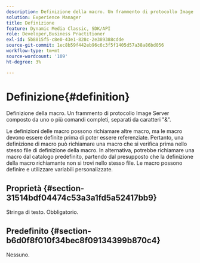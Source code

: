 ```yaml
---
description: Definizione della macro. Un frammento di protocollo Image Server composto da uno o più comandi completi, separati da caratteri "&".
solution: Experience Manager
title: Definizione
feature: Dynamic Media Classic, SDK/API
role: Developer,Business Practitioner
exl-id: 5b8815f5-c8e0-43e1-828c-2e389388cdde
source-git-commit: 1ec8b59f442eb96c6c3f5f1405d57a38a86bd056
workflow-type: tm+mt
source-wordcount: '109'
ht-degree: 3%

---
```


# Definizione{#definition}

Definizione della macro. Un frammento di protocollo Image Server composto da uno o più comandi completi, separati da caratteri &quot;&amp;&quot;.

Le definizioni delle macro possono richiamare altre macro, ma le macro devono essere definite prima di poter essere referenziate. Pertanto, una definizione di macro può richiamare una macro che si verifica prima nello stesso file di definizione della macro. In alternativa, potrebbe richiamare una macro dal catalogo predefinito, partendo dal presupposto che la definizione della macro richiamante non si trovi nello stesso file. Le macro possono definire e utilizzare variabili personalizzate.

## Proprietà {#section-31514bdf04474c53a3a1fd5a52417bb9}

Stringa di testo. Obbligatorio.

## Predefinito {#section-b6d0f8f010f34bec8f09134399b870c4}

Nessuno.
